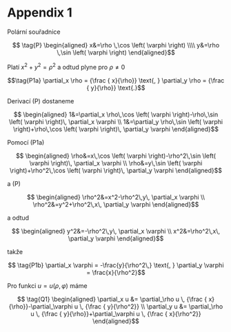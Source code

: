 # Appendix 1 

Polární souřadnice

$$ \tag{P} \begin{aligned} 
x&=\rho \,\cos \left( \varphi \right)  
\\\\ y&=\rho \,\sin \left( \varphi \right) 
\end{aligned}$$

Platí ${x}^{2} +{y}^{2}={\rho}^{2}$ a odtud plyne pro $\rho \neq 0$

$$\tag{P1a} \partial_x \rho = {\frac { x}{\rho}} \text{, }
\partial_y \rho = {\frac { y}{\rho}} \text{.}$$

Derivací (P) dostaneme

$$ \begin{aligned} 
1&=\partial_x \rho\,\cos \left( \varphi \right)-\rho\,\sin \left( \varphi \right)\, \partial_x \varphi 
\\ 1&=\partial_y \rho\,\sin \left( \varphi \right)+\rho\,\cos \left( \varphi \right)\, \partial_y \varphi 
\end{aligned}$$

Pomocí (P1a) 

$$ \begin{aligned}  
\rho&=x\,\cos \left( \varphi \right)-\rho^2\,\sin \left( \varphi \right)\, \partial_x \varphi
\\  \rho&=y\,\sin \left( \varphi \right)+\rho^2\,\cos \left( \varphi \right)\, \partial_y \varphi
\end{aligned}$$

a (P)

$$ \begin{aligned}  
\rho^2&=x^2-\rho^2\,y\, \partial_x \varphi \\  
\rho^2&=y^2+\rho^2\,x\, \partial_y \varphi
\end{aligned}$$

a odtud

$$ \begin{aligned}  
y^2&=-\rho^2\,y\, \partial_x \varphi \\  
x^2&=\rho^2\,x\, \partial_y \varphi
\end{aligned}$$

takže

$$ \tag{P1b} \partial_x \varphi = -\frac{y}{\rho^2\,} \text{, } \partial_y \varphi = \frac{x}{\rho^2}$$

Pro funkci $u=u(\rho,\varphi)$ máme

$$ \tag{Q1} \begin{aligned} 
\partial_x u &= \partial_\rho u \, {\frac { x}{\rho}}-\partial_\varphi u \, {\frac { y}{\rho^2}} 
\\ \partial_y u &= \partial_\rho u \, {\frac { y}{\rho}}+\partial_\varphi u \, {\frac { x}{\rho^2}} 
\end{aligned}$$ 
